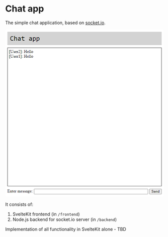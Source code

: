 # Chat app

The simple chat application, based on [socket.io](https://socket.io/).

![screenshot](screenshot.png)

It consists of:

1. SvelteKit frontend (in `/frontend`)
2. Node.js backend for socket.io server (in `/backend`)

Implementation of all functionality in SvelteKit alone - TBD
